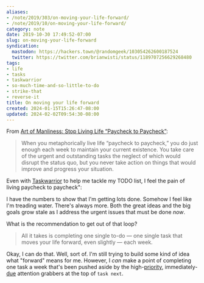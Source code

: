 ```yaml
---
aliases:
- /note/2019/303/on-moving-your-life-forward/
- /note/2019/10/on-moving-your-life-forward/
category: note
date: 2019-10-30 17:49:52-07:00
slug: on-moving-your-life-forward
syndication:
  mastodon: https://hackers.town/@randomgeek/103054262600187524
  twitter: https://twitter.com/brianwisti/status/1189707256629268480
tags:
- life
- tasks
- taskwarrior
- so-much-time-and-so-little-to-do
- strike-that
- reverse-it
title: On moving your life forward
created: 2024-01-15T15:26:47-08:00
updated: 2024-02-02T09:54:30-08:00
---
```


From [Art of Manliness: Stop Living Life “Paycheck to Paycheck”](https://www.artofmanliness.com/articles/sunday-firesides-stop-living-life-paycheck-to-paycheck/):

 > 
 > When you metaphorically live life “paycheck to paycheck,” you do just enough  each week to maintain your current existence.  You take care of the urgent and outstanding tasks the neglect of which would disrupt the status quo, but you never take action on things that would improve and progress your situation.

Even with [Taskwarrior](../../../card/Taskwarrior.md) to help me tackle my TODO list, I feel the pain of living  paycheck to paycheck":

I have the numbers to show that I'm getting lots done. Somehow I feel like I'm treading water. There's always more. Both the great ideas and the big goals grow stale as I address the urgent issues that must be done *now*.

What is the recommendation to get out of that loop?

 > 
 > All it takes is completing one single to-do — one single task that moves your life forward, even slightly — each week.

Okay, I can do that. Well, sort of. I'm still trying to build some kind of idea what "forward" means for me. However, I *can* make a point of completing one task a week that's been pushed aside by the high-[priority](../../2017/12/taskwarrior-priorities.md), immediately-[due](../../2018/01/taskwarrior-due-dates.md) attention grabbers at the top of `task next`.
